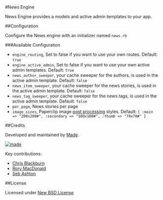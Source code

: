 #News Engine

News Engine provides a models and active admin templates to your app.

##Configuration

Configure the News engine with an initializer named `news.rb`

###Available Configuration

* `engine_routing`, Set to false if you want to use your own routes. Default: `true`
* `engine_active_admin`, Set to false if you want to use your own active admin templates. Default: `true`
* `news_author_sweeper`, your cache sweeper for the authors, is used in the active admin template. Default: `false`
* `news_item_sweeper`, your cache sweeper for the news stories, is used in the active admin template. Default: `false`
* `news_tag_sweeper`, your cache sweeper for the news tags, is used in the active admin template. Default: `false`
* `per_page`, News stories per page
* `image_sizes`, Paperclip image [post processing](https://github.com/thoughtbot/paperclip#post-processing) styles. Default: `{ :main => "200x200#", :secondary => "100x100#", :thumb => "70x70#" }`

##Credits

Developed and maintained by [Made](http://www.madebymade.co.uk).

[![made](https://s3-eu-west-1.amazonaws.com/made-assets/googleapps/google-apps.png)](http://www.madebymade.co.uk/)

Key contributions:

* [Chris Blackburn](https://github.com/chrisblackburn)
* [Rory MacDonald](https://github.com/RoryMacDonald)
* [Seb Ashton](https://github.com/SebAshton)

##License

Licensed under [New BSD License](http://opensource.org/licenses/BSD-3-Clause)

